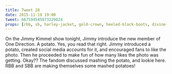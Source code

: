 ```yaml
---
title: Tweet 28
date: 2015-11-19 19:00
tweet: 667594545073229824
props: [rbb, sb, harley-jacket, gold-crown, heeled-black-boots, divine-eyebrows, freddie-mustache, aviators, bondage-gear, leather-chaps, do-i-look-like-i-fly-economy-button, gold-scepter, custom-label, potatoes, chef-hat, wooden-spoon, box, potato-masher, 1d-potato]
---
```

On the Jimmy Kimmel show tonight, Jimmy introduce the new member of One Direction. A potato. Yes, you read that right. Jimmy introduced a potato, created social media accounts for it, and encouraged fans to like the photo. Then he proceeded to make fun of how many likes the photo was getting. Okay?? The fandom discussed mashing the potato, and lookie here. RBB and SBB are making themselves some mashed potatoes!
